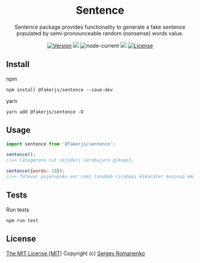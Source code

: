 <h1 align="center">Sentence</h1>
<p align="center">Sentence package provides functionality to generate a fake sentence populated by semi-pronounceable random (nonsense) words value.</p>

<p align="center">
<a href="https://github.com/faker-javascript/sentence/releases"><img alt="Version" src="https://img.shields.io/github/release/faker-javascript/sentence.svg?label=version&color=green"></a> <img src="https://img.shields.io/npm/dt/@fakerjs/sentence"> <img alt="node-current" src="https://img.shields.io/node/v/@fakerjs/sentence"> <a href="https://github.com/faker-javascript/sentence/actions/workflows/ci.yml"><img src="https://github.com/faker-javascript/sentence/actions/workflows/ci.yml/badge.svg"></a> <a href="https://github.com/faker-javascript/sentence"><img src="https://img.shields.io/badge/license-MIT-blue.svg?color=green" alt="License"></a>
</p>

## Install

npm
```
npm install @fakerjs/sentence --save-dev
```

yarn
```
yarn add @fakerjs/sentence -D
```

## Usage

```js
import sentence from '@fakerjs/sentence';

sentence();
//=> Catugetona cut rejiduri serobujuro gikupoj.

sentence({words: 10});
//=> Tutevar pojerupuku ser zomi lonubob cirahopi kikacater mucosup emafob inudavapa.
```

## Tests

Run tests

```
npm run test
```

## License
[The MIT License (MIT)](https://github.com/faker-javascript/sentence/blob/master/LICENSE)
Copyright (c) [Sergey Romanenko](https://github.com/Awilum)
